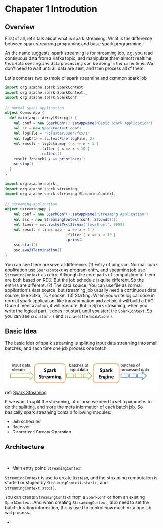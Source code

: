 # Chapater 1 Introdution
## Overview
First of all, let's talk about what is spark streaming. What is the difference between spark streaming programing and basic spark programming.

As the name suggests, spark streaming is for streaming job, e.g. you read continuous data from a Kafka topic, and manipulate them almost realtime, thus data sending and data processing can be doing in the same time. We don't need to wait until all data are sent, and then process all of them.

Let's compare two example of spark streaming and common spark job.


```scala
import org.apache.spark.SparkContext
import org.apache.spark.SparkContext._
import org.apache.spark.SparkConf

// normal spark application
object CommonApp {
  def main(args: Array[String]) {
    val conf = new SparkConf().setAppName("Basic Spark Application")
    val sc = new SparkContext(conf)
    val logFile = "/cluster/user/foo/1"
    val logData = sc.textFile(logFile, 2)
    val result = logData.map { x => x + 1 }
    			.filter { x => x < 10 }
    			.collect()
    result.foreach{ x => println(x) }
    sc.stop()
  }
}
```

```scala
import org.apache.spark._
import org.apache.spark.streaming._
import org.apache.spark.streaming.StreamingContext._ 

// streaming applicaiton
object StreamingApp {
	val conf = new SparkConf().setAppName("Streaming Application")
	val ssc = new StreamingContext(conf, Seconds(1))
	val lines = ssc.socketTextStream("localhost", 9999)
	val result = lines.map { x => x + 1 }
							.filter { x => x < 10 }
							.print()
	ssc.start()
	ssc.awaitTermination()
}
```

You can see there are several difference.
(1) Entry of program. Normal spark application use `SparkContext` as program entry, and streaming job use `StreamingContext` as entry. Although the core parts of computation of them are both based on RDD. But the job schedule is quite different. So the entries are different.
(2) The data source. You can use file as normal application's data source, but streaming job usually need a continuous data source, like kafka, TCP socket.
(3) Starting. When you write logical code in normal spark application, like transformation and action, it will build a DAG. Once it meet a action, it will execute. But in Spark streaming, when you write the logical part, it does not start, until you start the `SparkContext`. So you can see `ssc.start()` and `ssc.awaitTermination()`.

## Basic Idea
The basic idea of spark streaming is splitting input data streaming into small batches, and each time one job process one batch.

![](https://raw.githubusercontent.com/qhuang266/Spark-Streaming/master/img/streaming-flow.png)
ref: [Spark Streaming](http://spark.apache.org/docs/latest/streaming-programming-guide.html)

If we want to split the streaming, of course we need to set a parameter to do the splitting, and store the meta information of each batch job. So basically spark streaming contain following modules:

* Job scheduler
* Receiver
* Discretized Stream Operation

## Architecture
![]()

* Main entry point: `StreamingContext`

`StreamingContext` is use to create `Dstream`, and the streaming computation is started or stoped by `StreamingContext.start()` and `StreamingContext.stop()`.

You can create `StreamingContext` from a `SparkConf` or from an existing `SparkContext`. And when creating `StreamingContext`, also need to set the batch duration information, this is used to control how much data one job will process. 

* 


